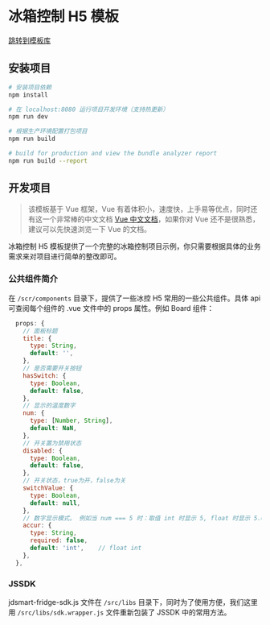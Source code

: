 # 冰箱控制 H5 模板

[跳转到模板库](https://github.com/jd-smart-fe/welink-template)

## 安装项目

``` bash
# 安装项目依赖
npm install

# 在 localhost:8080 运行项目开发环境（支持热更新）
npm run dev

# 根据生产环境配置打包项目
npm run build

# build for production and view the bundle analyzer report
npm run build --report
```

## 开发项目

> 该模板基于 Vue 框架，Vue 有着体积小，速度快，上手易等优点，同时还有这一个非常棒的中文文档 [Vue 中文文档](https://cn.vuejs.org/v2/guide/)，如果你对 Vue 还不是很熟悉，建议可以先快速浏览一下 Vue 的文档。

冰箱控制 H5 模板提供了一个完整的冰箱控制项目示例，你只需要根据具体的业务需求来对项目进行简单的整改即可。

### 公共组件简介

在 `/scr/components` 目录下，提供了一些冰控 H5 常用的一些公共组件。具体 api 可查阅每个组件的 .vue 文件中的 props 属性。例如 Board 组件：

```js
  props: {
    // 面板标题
    title: {
      type: String,
      default: '',
    },
    // 是否需要开关按钮
    hasSwitch: {
      type: Boolean,
      default: false,
    },
    // 显示的温度数字
    num: {
      type: [Number, String],
      default: NaN,
    },
    // 开关置为禁用状态
    disabled: {
      type: Boolean,
      default: false,
    },
    // 开关状态，true为开，false为关
    switchValue: {
      type: Boolean,
      default: null,
    },
    // 数字显示模式。 例如当 num === 5 时：取值 int 时显示 5, float 时显示 5.0
    accur: {
      type: String,
      required: false,
      default: 'int',    // float int
    },
  },
```

### JSSDK

jdsmart-fridge-sdk.js 文件在 `/src/libs` 目录下，同时为了使用方便，我们这里用 `/src/libs/sdk.wrapper.js` 文件重新包装了 JSSDK 中的常用方法。
